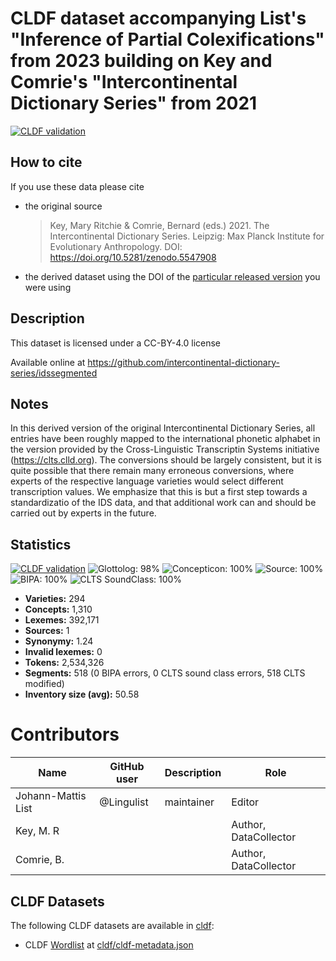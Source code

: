 # CLDF dataset accompanying List's "Inference of Partial Colexifications" from 2023 building on Key and Comrie's "Intercontinental Dictionary Series" from 2021

[![CLDF validation](https://github.com/intercontinental-dictionary-series/idssegmented/workflows/CLDF-validation/badge.svg)](https://github.com/intercontinental-dictionary-series/idssegmented/actions?query=workflow%3ACLDF-validation)

## How to cite

If you use these data please cite
- the original source
  > Key, Mary Ritchie & Comrie, Bernard (eds.) 2021. The Intercontinental Dictionary Series. Leipzig: Max Planck Institute for Evolutionary Anthropology. DOI: https://doi.org/10.5281/zenodo.5547908
- the derived dataset using the DOI of the [particular released version](../../releases/) you were using

## Description


This dataset is licensed under a CC-BY-4.0 license

Available online at https://github.com/intercontinental-dictionary-series/idssegmented

## Notes

In this derived version of the original Intercontinental Dictionary Series, all entries have been roughly mapped to the international phonetic alphabet in the version provided by the Cross-Linguistic Transcriptin Systems initiative (https://clts.clld.org). The conversions should be largely consistent, but it is quite possible that there remain many erroneous conversions, where experts of the respective language varieties would select different transcription values. We emphasize that this is but a first step towards a standardizatio of the IDS data, and that additional work can and should be carried out by experts in the future.



## Statistics


[![CLDF validation](https://github.com/intercontinental-dictionary-series/idssegmented/workflows/CLDF-validation/badge.svg)](https://github.com/intercontinental-dictionary-series/idssegmented/actions?query=workflow%3ACLDF-validation)
![Glottolog: 98%](https://img.shields.io/badge/Glottolog-98%25-green.svg "Glottolog: 98%")
![Concepticon: 100%](https://img.shields.io/badge/Concepticon-100%25-brightgreen.svg "Concepticon: 100%")
![Source: 100%](https://img.shields.io/badge/Source-100%25-brightgreen.svg "Source: 100%")
![BIPA: 100%](https://img.shields.io/badge/BIPA-100%25-brightgreen.svg "BIPA: 100%")
![CLTS SoundClass: 100%](https://img.shields.io/badge/CLTS%20SoundClass-100%25-brightgreen.svg "CLTS SoundClass: 100%")

- **Varieties:** 294
- **Concepts:** 1,310
- **Lexemes:** 392,171
- **Sources:** 1
- **Synonymy:** 1.24
- **Invalid lexemes:** 0
- **Tokens:** 2,534,326
- **Segments:** 518 (0 BIPA errors, 0 CLTS sound class errors, 518 CLTS modified)
- **Inventory size (avg):** 50.58

# Contributors

Name                   | GitHub user     | Description | Role
---                    | ---             | ---         | ---
Johann-Mattis List     | @Lingulist | maintainer  | Editor
Key, M. R    |                 |             | Author, DataCollector
Comrie, B.          |                 |             | Author, DataCollector






## CLDF Datasets

The following CLDF datasets are available in [cldf](cldf):

- CLDF [Wordlist](https://github.com/cldf/cldf/tree/master/modules/Wordlist) at [cldf/cldf-metadata.json](cldf/cldf-metadata.json)